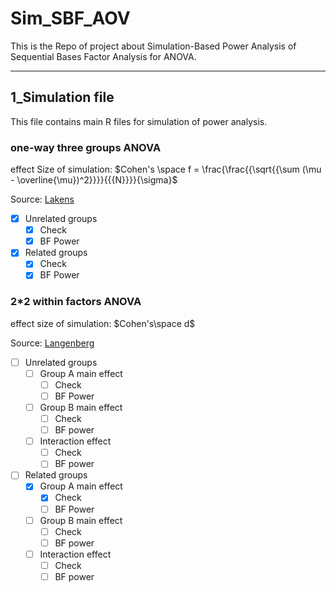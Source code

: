 # Sim_SBF_AOV

This is the Repo of project about Simulation-Based Power Analysis of Sequential Bases Factor Analysis for ANOVA.

------

## 1_Simulation file

This file contains main R files for simulation of power analysis.

### one-way three groups ANOVA

effect Size of simulation: $Cohen's \space f = \frac{\frac{{\sqrt{{\sum (\mu - \overline{\mu})^2}}}}{{{N}}}}{\sigma}$

Source: [ Lakens](http://journals.sagepub.com/doi/10.1177/2515245920951503)

- [x] Unrelated groups
  - [x] Check 
  - [x] BF Power
- [x] Related groups
  - [x] Check 
  - [x] BF Power

### 2*2 within factors ANOVA

effect size of simulation: $Cohen's\space d$

Source: [Langenberg](https://doi.org/10.3758/s13428-022-01902-8)

- [ ] Unrelated groups
  - [ ] Group A main effect
    - [ ] Check 
    - [ ] BF Power
  - [ ] Group B main effect
    - [ ] Check
    - [ ] BF power
  - [ ] Interaction effect
    - [ ] Check
    - [ ] BF power
- [ ] Related groups
  - [x] Group A main effect
    - [x] Check 
    - [ ] BF Power
  - [ ] Group B main effect
    - [ ] Check
    - [ ] BF power
  - [ ] Interaction effect
    - [ ] Check
    - [ ] BF power